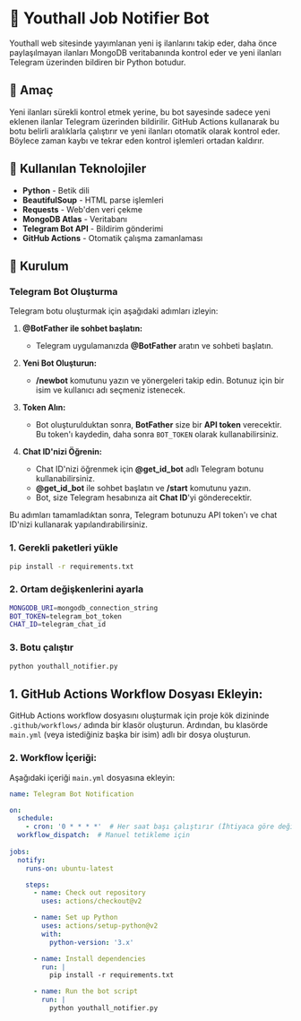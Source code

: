 # 🤖 Youthall Job Notifier Bot

Youthall web sitesinde yayımlanan yeni iş ilanlarını takip eder, daha önce paylaşılmayan ilanları MongoDB veritabanında kontrol eder ve yeni ilanları Telegram üzerinden bildiren bir Python botudur.

## 📌 Amaç

Yeni ilanları sürekli kontrol etmek yerine, bu bot sayesinde sadece yeni eklenen ilanlar Telegram üzerinden bildirilir. GitHub Actions kullanarak bu botu belirli aralıklarla çalıştırır ve yeni ilanları otomatik olarak kontrol eder. Böylece zaman kaybı ve tekrar eden kontrol işlemleri ortadan kaldırır.


## 🧰 Kullanılan Teknolojiler

- **Python** - Betik dili
- **BeautifulSoup** - HTML parse işlemleri
- **Requests** - Web'den veri çekme
- **MongoDB Atlas** - Veritabanı
- **Telegram Bot API** - Bildirim gönderimi
- **GitHub Actions** - Otomatik çalışma zamanlaması

## 🚀 Kurulum

### Telegram Bot Oluşturma

Telegram botu oluşturmak için aşağıdaki adımları izleyin:

1. **@BotFather ile sohbet başlatın:**
   - Telegram uygulamanızda **@BotFather** aratın ve sohbeti başlatın.

2. **Yeni Bot Oluşturun:**
   - **/newbot** komutunu yazın ve yönergeleri takip edin. Botunuz için bir isim ve kullanıcı adı seçmeniz istenecek.

3. **Token Alın:**
   - Bot oluşturulduktan sonra, **BotFather** size bir **API token** verecektir. Bu token'ı kaydedin, daha sonra `BOT_TOKEN` olarak kullanabilirsiniz.

4. **Chat ID'nizi Öğrenin:**
   - Chat ID'nizi öğrenmek için **@get_id_bot** adlı Telegram botunu kullanabilirsiniz.
   - **@get_id_bot** ile sohbet başlatın ve **/start** komutunu yazın.
   - Bot, size Telegram hesabınıza ait **Chat ID**'yi gönderecektir.

Bu adımları tamamladıktan sonra, Telegram botunuzu API token'ı ve chat ID'nizi kullanarak yapılandırabilirsiniz.

### 1. Gerekli paketleri yükle

```bash
pip install -r requirements.txt
```
### 2. Ortam değişkenlerini ayarla

```bash
MONGODB_URI=mongodb_connection_string
BOT_TOKEN=telegram_bot_token
CHAT_ID=telegram_chat_id
```
### 3. Botu çalıştır
```bash
python youthall_notifier.py
```

## 1. **GitHub Actions Workflow Dosyası Ekleyin:**

   GitHub Actions workflow dosyasını oluşturmak için proje kök dizininde `.github/workflows/` adında bir klasör oluşturun. Ardından, bu klasörde `main.yml` (veya istediğiniz başka bir isim) adlı bir dosya oluşturun.

### 2. **Workflow İçeriği:**

   Aşağıdaki içeriği `main.yml` dosyasına ekleyin:

   ```yaml
   name: Telegram Bot Notification

   on:
     schedule:
       - cron: '0 * * * *'  # Her saat başı çalıştırır (İhtiyaca göre değiştirilebilir)
     workflow_dispatch:  # Manuel tetikleme için
     
   jobs:
     notify:
       runs-on: ubuntu-latest

       steps:
         - name: Check out repository
           uses: actions/checkout@v2

         - name: Set up Python
           uses: actions/setup-python@v2
           with:
             python-version: '3.x'

         - name: Install dependencies
           run: |
             pip install -r requirements.txt

         - name: Run the bot script
           run: |
             python youthall_notifier.py